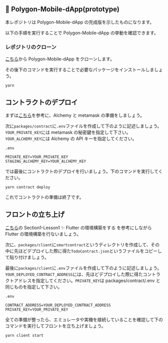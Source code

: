 ## 💬 Polygon-Mobile-dApp(prototype)

本レポジトリは Polygon-Mobile-dApp の完成版を示したものになります。

以下の手順を実行することで Polygon-Mobile-dApp の挙動を確認できます。

### レポジトリのクローン

[こちら](https://github.com/unchain-tech/Polygon-Mobile-dApp.git)から Polygon-Mobile-dApp をクローンします。

その後下のコマンドを実行することで必要なパッケージをインストールしましょう。

```
yarn
```

## コントラクトのデプロイ

まずは[こちら](https://app.unchain.tech/learn/Polygon-Mobile-dApp/ja/1/3/)を参考に、Alchemy と metamask の準備をしましょう。

次に`packages/contract`に`.env`ファイルを作成して下のように記述しましょう。`YOUR_PRIVATE_KEY`には metamask の秘密鍵を指定して下さい。`YOUR_ALCHEMY_KEY`には Alchemy の API キーを指定してください。

`.env`

```
PRIVATE_KEY=YOUR_PRIVATE_KEY
STAGING_ALCHEMY_KEY=YOUR_ALCHEMY_KEY
```

では最後にコントラクトのデプロイを行いましょう。下のコマンドを実行してください。

```
yarn contract deploy
```

これでコントラクトの準備は終了です。

## フロントの立ち上げ

[こちら](https://app.unchain.tech/learn/Polygon-Mobile-dApp/ja/1/1/)の Section1-Lesson1 ✨ Flutter の環境構築をする を参考にしながら Flutter の環境構築を行ないましょう。

次に、`packages/client`に`smartcontract`というディレクトリを作成して、その中に先ほどデプロイした際に得た`TodoContract.json`というファイルをコピーして貼り付けましょう。

最後に`packages/client`に`.env`ファイルを作成して下のように記述しましょう。`YOUR_DEPLOYED_CONTRACT_ADDRESS`には、先ほどデプロイした際に得たコントラクトアドレスを指定してください。`PRIVATE_KEY`は packages/contract/.env と同じものを指定して下さい。

`.env`

```
CONTRACT_ADDRESS=YOUR_DEPLOYED_CONTRACT_ADDRESS
PRIVATE_KEY=YOUR_PRIVATE_KEY
```

全ての準備が整ったら、エミュレータや実機を接続していることを確認して下のコマンドを実行してフロントを立ち上げましょう。

```
yarn client start
```
